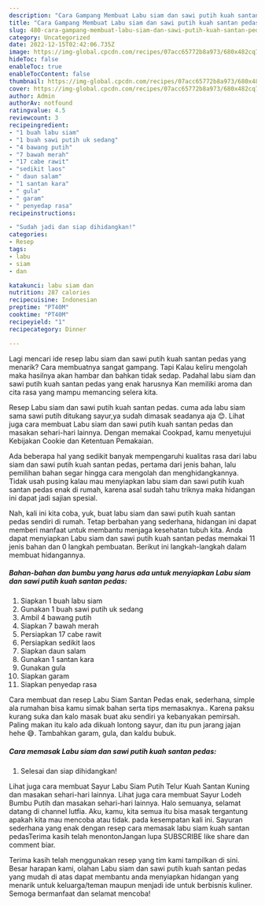 ```yaml
---
description: "Cara Gampang Membuat Labu siam dan sawi putih kuah santan pedas yang Lezat}"
title: "Cara Gampang Membuat Labu siam dan sawi putih kuah santan pedas yang Lezat}"
slug: 480-cara-gampang-membuat-labu-siam-dan-sawi-putih-kuah-santan-pedas-yang-lezat
category: Uncategorized
date: 2022-12-15T02:42:06.735Z
image: https://img-global.cpcdn.com/recipes/07acc65772b8a973/680x482cq70/labu-siam-dan-sawi-putih-kuah-santan-pedas-foto-resep-utama.jpg
hideToc: false
enableToc: true
enableTocContent: false
thumbnail: https://img-global.cpcdn.com/recipes/07acc65772b8a973/680x482cq70/labu-siam-dan-sawi-putih-kuah-santan-pedas-foto-resep-utama.jpg
cover: https://img-global.cpcdn.com/recipes/07acc65772b8a973/680x482cq70/labu-siam-dan-sawi-putih-kuah-santan-pedas-foto-resep-utama.jpg
author: Admin
authorAv: notfound
ratingvalue: 4.5
reviewcount: 3
recipeingredient:
- "1 buah labu siam"
- "1 buah sawi putih uk sedang"
- "4 bawang putih"
- "7 bawah merah"
- "17 cabe rawit"
- "sedikit laos"
- " daun salam"
- "1 santan kara"
- " gula"
- " garam"
- " penyedap rasa"
recipeinstructions:

- "Sudah jadi dan siap dihidangkan!"
categories:
- Resep
tags:
- labu
- siam
- dan

katakunci: labu siam dan 
nutrition: 287 calories
recipecuisine: Indonesian
preptime: "PT40M"
cooktime: "PT40M"
recipeyield: "1"
recipecategory: Dinner

---
```



Lagi mencari ide resep labu siam dan sawi putih kuah santan pedas yang menarik? Cara membuatnya sangat gampang. Tapi Kalau keliru mengolah maka hasilnya akan hambar dan bahkan tidak sedap. Padahal labu siam dan sawi putih kuah santan pedas yang enak harusnya Kan memiliki aroma dan cita rasa yang mampu memancing selera kita.


Resep Labu siam dan sawi putih kuah santan pedas. cuma ada labu siam sama sawi putih ditukang sayur,ya sudah dimasak seadanya aja 😊. Lihat juga cara membuat Labu siam dan sawi putih kuah santan pedas dan masakan sehari-hari lainnya. Dengan memakai Cookpad, kamu menyetujui Kebijakan Cookie dan Ketentuan Pemakaian.

Ada beberapa hal yang sedikit banyak mempengaruhi kualitas rasa dari labu siam dan sawi putih kuah santan pedas, pertama dari jenis bahan, lalu pemilihan bahan segar hingga cara mengolah dan menghidangkannya. Tidak usah pusing kalau mau menyiapkan labu siam dan sawi putih kuah santan pedas enak di rumah, karena asal sudah tahu triknya maka hidangan ini dapat jadi sajian spesial.


Nah, kali ini kita coba, yuk, buat labu siam dan sawi putih kuah santan pedas sendiri di rumah. Tetap berbahan yang sederhana, hidangan ini dapat memberi manfaat untuk membantu menjaga kesehatan tubuh kita. Anda dapat menyiapkan Labu siam dan sawi putih kuah santan pedas memakai 11 jenis bahan dan 0 langkah pembuatan. Berikut ini langkah-langkah dalam membuat hidangannya.

<!--inarticleads1-->

##### Bahan-bahan dan bumbu yang harus ada untuk menyiapkan Labu siam dan sawi putih kuah santan pedas:

1. Siapkan 1 buah labu siam
1. Gunakan 1 buah sawi putih uk sedang
1. Ambil 4 bawang putih
1. Siapkan 7 bawah merah
1. Persiapkan 17 cabe rawit
1. Persiapkan sedikit laos
1. Siapkan  daun salam
1. Gunakan 1 santan kara
1. Gunakan  gula
1. Siapkan  garam
1. Siapkan  penyedap rasa


Cara membuat dan resep Labu Siam Santan Pedas enak, sederhana, simple ala rumahan bisa kamu simak bahan serta tips memasaknya.. Karena paksu kurang suka dan kalo masak buat aku sendiri ya kebanyakan pemirsah. Paling makan itu kalo ada dikuah lontong sayur, dan itu pun jarang jajan hehe 😅. Tambahkan garam, gula, dan kaldu bubuk. 

<!--inarticleads2-->

##### Cara memasak Labu siam dan sawi putih kuah santan pedas:


1. Selesai dan siap dihidangkan!

Lihat juga cara membuat Sayur Labu Siam Putih Telur Kuah Santan Kuning dan masakan sehari-hari lainnya. Lihat juga cara membuat Sayur Lodeh Bumbu Putih dan masakan sehari-hari lainnya. Halo semuanya, selamat datang di channel lutfia. Aku, kamu, kita semua itu bisa masak tergantung apakah kita mau mencoba atau tidak. pada kesempatan kali ini. Sayuran sederhana yang enak dengan resep cara memasak labu siam kuah santan pedasTerima kasih telah menontonJangan lupa SUBSCRIBE like share dan comment biar. 

Terima kasih telah menggunakan resep yang tim kami tampilkan di sini. Besar harapan kami, olahan Labu siam dan sawi putih kuah santan pedas yang mudah di atas dapat membantu anda menyiapkan hidangan yang menarik untuk keluarga/teman maupun menjadi ide untuk berbisnis kuliner. Semoga bermanfaat dan selamat mencoba!
